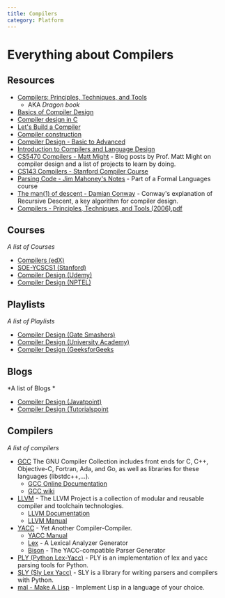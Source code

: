 ```yaml
---
title: Compilers
category: Platform
---
```


# Everything about Compilers

## Resources
* [Compilers: Principles, Techniques, and Tools](https://www.amazon.com/Compilers-Principles-Techniques-Tools-2nd/dp/0321486811)
	- AKA *Dragon book*
* [Basics of Compiler Design](http://www.diku.dk/~torbenm/Basics/basics_lulu2.pdf)
* [Compiler design in C](http://holub.com/goodies/compiler/compilerDesignInC.pdf)
* [Let's Build a Compiler](https://compilers.iecc.com/crenshaw/)
* [Compiler construction](https://www.cs.cmu.edu/~aplatzer/course/Compilers/waitegoos.pdf)
* [Compiler Design - Basic to Advanced](https://www.youtube.com/watch?v=Qkwj65l_96I&list=PLEbnTDJUr_IcPtUXFy2b1sGRPsLFMghhS)
* [Introduction to Compilers and Language Design](https://www3.nd.edu/~dthain/compilerbook/)
* [CS5470 Compilers - Matt Might](http://matt.might.net/teaching/compilers/spring-2015/) - Blog posts by Prof. Matt Might on compiler design and a list of projects to learn by doing.
* [CS143 Compilers - Stanford Compiler Course](http://web.stanford.edu/class/archive/cs/cs143/cs143.1128/)
* [Parsing Code - Jim Mahoney's Notes](https://cs.marlboro.college/cours/fall2019/formal_languages/notes/parsing) - Part of a Formal Languages course
* [The man(1) of descent - Damian Conway](http://theweeks.org/xcssa/photos/files/sys-admin_V8/tpj/issues/vol3_4/tpj0304-0010.html) - Conway's explanation of Recursive Descent, a key algorithm for compiler design.
* [Compilers - Principles, Techniques, and Tools (2006).pdf](https://github.com/ishabhthakur/AlgoWiki/files/9844326/Compilers.-.Principles.Techniques.and.Tools.2006.pdf)


## Courses
*A list of Courses*

* [Compilers (edX)](https://www.edx.org/course/compilers)
* [SOE-YCSCS1 (Stanford)](https://online.stanford.edu/courses/soe-ycscs1-compilers)
* [Compiler Design (Udemy)](https://www.udemy.com/course/compiler-design-n/)
* [Compiler Design (NPTEL)](https://onlinecourses.nptel.ac.in/noc20_cs13/preview)


## Playlists
*A list of Playlists*

* [Compiler Design (Gate Smashers)](https://youtube.com/playlist?list=PLxCzCOWd7aiEKtKSIHYusizkESC42diyc)
* [Compiler Design (University Academy)](https://youtube.com/playlist?list=PL-JvKqQx2Ate5DWhppx-MUOtGNA4S3spT)
* [Compiler Design (GeeksforGeeks](https://www.geeksforgeeks.org/compiler-design-tutorials/)

## Blogs
*A list of Blogs *

* [Compiler Design (Javatpoint)](https://www.javatpoint.com/compiler-tutorial)
* [Compiler Design (Tutorialspoint](https://www.tutorialspoint.com/compiler_design/index.htm)


## Compilers
*A list of compilers*

* [GCC](https://gcc.gnu.org/) The GNU Compiler Collection includes front ends for C, C++, Objective-C, Fortran, Ada, and Go, as well as libraries for these languages (libstdc++,...).
	- [GCC Online Documentation](https://gcc.gnu.org/onlinedocs/)
	- [GCC wiki](https://gcc.gnu.org/wiki)
* [LLVM](https://llvm.org/) - The LLVM Project is a collection of modular and reusable compiler and toolchain technologies.
	- [LLVM Documentation](https://llvm.org/docs/)
	- [LLVM Manual](http://llvm.org/docs/LangRef.html)
* [YACC](http://dinosaur.compilertools.net/) - Yet Another Compiler-Compiler.
	- [YACC Manual](http://dinosaur.compilertools.net/yacc/)
	- [Lex](http://dinosaur.compilertools.net/lex/index.html) - A Lexical Analyzer Generator
	- [Bison](http://dinosaur.compilertools.net/bison/) - The YACC-compatible Parser Generator
* [PLY (Python Lex-Yacc)](http://www.dabeaz.com/ply/) - PLY is an implementation of lex and yacc parsing tools for Python.
* [SLY (Sly Lex Yacc)](https://sly.readthedocs.io/en/latest/sly.html) - SLY is a library for writing parsers and compilers with Python.
* [mal - Make A Lisp](https://github.com/kanaka/mal) - Implement Lisp in a language of your choice.
